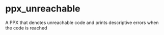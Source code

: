 # ppx_unreachable

A PPX that denotes unreachable code and prints descriptive errors when the code is reached
